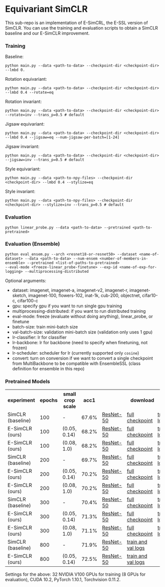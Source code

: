 # Equivariant SimCLR

This sub-repo is an implementation of E-SimCRL, the E-SSL version of SimCLR.
You can use the training and evaluation scripts to obtain a SimCLR baseline and our E-SimCLR improvement.

### Training
Baseline:
```
python main.py --data <path-to-data> --checkpoint-dir <checkpoint-dir> --lmbd 0.
```
Rotation equivariant:
```
python main.py --data <path-to-data> --checkpoint-dir <checkpoint-dir> --lmbd 0.4 --rotate=eq  
```
Rotation invariant:
```
python main.py --data <path-to-data> --checkpoint-dir <checkpoint-dir> --rotate=inv --trans_p=0.5 # default
```
Jigsaw equivariant:
```
python main.py --data <path-to-data> --checkpoint-dir <checkpoint-dir> --lmbd 0.4 --jigsaw=eq --num-jigsaw-per-batch=[1-24] 
```
Jigsaw invariant:
```
python main.py --data <path-to-data> --checkpoint-dir <checkpoint-dir> --jigsaw=inv --trans_p=0.5 # default
```
Style equivariant:
```
python main.py --data <path-to-npy-files> --checkpoint-dir <checkpoint-dir> --lmbd 0.4 --stylize=eq
```
Style invariant:
```
python main.py --data <path-to-npy-files> --checkpoint-dir <checkpoint-dir> --stylize=inv --trans_p=0.5 # default
```

### Evaluation
```
python linear_probe.py --data <path-to-data> --pretrained <path-to-pretrained>
```

### Evaluation (Ensemble)
```
python eval_ensem.py --arch <resnet18-or-resnet50> --dataset <name-of-dataset> --data <path-to-data> --num-ensem <number-of-members-in-ensemble> --pretrained <list-of-paths-to-pretrained> 
--eval-mode <freeze-linear_probe-finetune> --exp-id <name-of-exp-for-logging> --multiprocessing-distributed
```

Optional arguments:
- dataset: imagenet, imagenet-a, imagenet-v2, imagenet-r, imagenet-sketch, imagenet-100, flowers-102, inat-1k, cub-200, objectnet, cifar10-c, cifar100-c
- gpu: specify gpu if you want to run single gpu training
- multiprocessing-distributed: if you want to run distributed training
- eval-mode: freeze (evaluate without doing anything), linear_probe, or finetune
- batch-size: train mini-batch size
- val-batch-size: validation mini-batch size (validation only uses 1 gpu)
- lr-classifier: lr for classifier
- lr-backbone: lr for backbone (need to specify when finetuning, not frozen)
- lr-scheduler: scheduler for lr (currently supported only `cosine`)
- convert: turn on conversion if we want to convert a single checkpoint from MultiBackbone to be compatible with EnsembleSSL (class definition for ensemble in this repo)

### Pretrained Models

<table>
  <tr>
    <th>experiment</th>
    <th>epochs</th>
    <th>small crop scale</th>
    <th>acc1</th>
    <th colspan="4">download</th>
  </tr>
  <tr>
    <td>SimCLR (baseline)</td>
    <td>100</td>
    <td> - </td>
    <td> 67.6% </td>
    <td><a href="https://www.dropbox.com/s/vnz581qrwz03c2p/resnet50.pth">ResNet-50</a></td> 
    <td><a href="https://www.dropbox.com/s/osys5247ucyn331/checkpoint.pth">full checkpoint</a></td>
    <td><a href="https://www.dropbox.com/s/x7tprausdzahqxl/stats.txt">train logs</a></td>
    <td><a href="https://www.dropbox.com/s/vxco7lnecz6yxps/linear_probe.out">val logs</a></td>
  </tr>
  <tr>
    <td>E-SimCLR (ours)</td>
    <td>100</td>
    <td>(0.05, 0.14) </td>
    <td>68.2%</td>
    <td><a href="https://www.dropbox.com/s/5n2hnqiif7zbvx3/resnet50.pth">ResNet-50</a></td>
    <td><a href="https://www.dropbox.com/s/48yyalyerzsnr1i/checkpoint.pth">full checkpoint</a></td>
    <td><a href="https://www.dropbox.com/s/0zlvi214gdir70c/stats.txt">train logs</a></td>
    <td><a href="https://www.dropbox.com/s/65v1aq91q765j0x/linear_probe.out">val logs</a></td>
  </tr>
   <tr>
    <td>E-SimCLR (ours)</td>
    <td>100</td>
    <td>(0.08, 1.0) </td>
    <td>68.2%</td>
    <td><a href="">ResNet-50</a></td>
    <td><a href="https://www.dropbox.com/s/6a3ldim0s0s18fa/checkpoint.pth">full checkpoint</a></td>
    <td><a href="https://www.dropbox.com/s/86t7do3f7mwkfgw/stats.txt">train logs</a></td>
    <td><a href="https://www.dropbox.com/s/epj5rgm3g89fm83/linear_probe.out">val logs</a></td>
  </tr>
  <tr>
    <td>SimCLR (baseline)</td>
    <td>200</td>
    <td> - </td>
    <td> 69.7% </td>
    <td><a href="https://www.dropbox.com/s/prqz8iu2c3ngtfj/resnet50.pth">ResNet-50</a></td>
    <td><a href="https://www.dropbox.com/s/pwair41fai2lhiv/checkpoint.pth">full checkpoint</a></td>
    <td><a href="https://www.dropbox.com/s/n36r4tsybbhm8aa/stats.txt">train logs</a></td>
    <td><a href="https://www.dropbox.com/s/kjr1j7paxhx5enw/linear_probe.out">val logs</a></td>
  </tr>
  <tr>
    <td>E-SimCLR (ours)</td>
    <td>200</td>
    <td>(0.05, 0.14) </td>
    <td>70.2%</td>
    <td><a href="https://www.dropbox.com/s/82j08xb2i3duhuq/resnet50.pth">ResNet-50</a></td>
    <td><a href="https://www.dropbox.com/s/n5wh5bvtp9cuzvw/checkpoint.pth">full checkpoint</a></td>
    <td><a href="https://www.dropbox.com/s/1gzgyy7i75me6mq/stats.txt">train logs</a></td>
    <td><a href="https://www.dropbox.com/s/2mf5q3f85fn09kl/linear_probe.out">val logs</a></td>
  </tr>
   <tr>
    <td>E-SimCLR (ours)</td>
    <td>200</td>
    <td>(0.08, 1.0) </td>
    <td>70.2%</td>
    <td><a href="https://www.dropbox.com/s/drcpwbzxc1ew4df/resnet50.pth">ResNet-50</a></td>
    <td><a href="https://www.dropbox.com/s/nu05zb4jzd9hxmp/checkpoint.pth">full checkpoint</a></td>    
    <td><a href="https://www.dropbox.com/s/3jihgup4bxrw1m1/stats.txt">train logs</a></td>
    <td><a href="https://www.dropbox.com/s/ni0d0fnh5ra80cq/linear_probe.out">val logs</a></td>
  </tr>
  <tr>
    <td>SimCLR (baseline)</td>
    <td>300</td>
    <td> - </td>
    <td> 70.4% </td>
    <td><a href="https://www.dropbox.com/s/n15o23q4tdyt484/resnet50.pth">ResNet-50</a></td>
    <td><a href="https://www.dropbox.com/s/js0h73czn486sa0/checkpoint.pth">full checkpoint</a></td>    
    <td><a href="https://www.dropbox.com/s/q1n11j4h4nen7ji/stats.txt">train logs</a></td>
    <td><a href="https://www.dropbox.com/s/ftj64k6rx6u3ch9/linear_probe.out">val logs</a></td>
  </tr>
  <tr>
    <td>E-SimCLR (ours)</td>
    <td>300</td>
    <td>(0.05, 0.14) </td>
    <td>71.3%</td>
    <td><a href="https://www.dropbox.com/s/2jl84kdfossu9qy/resnet50.pth">ResNet-50</a></td>
    <td><a href="https://www.dropbox.com/s/adpifeqqaykvrqx/checkpoint.pth">full checkpoint</a></td>    
    <td><a href="https://www.dropbox.com/s/zlcfuf935vtcg7i/stats.txt">train logs</a></td>
    <td><a href="https://www.dropbox.com/s/efnnle4j6xnejkb/linear_probe.out">val logs</a></td>
  </tr>
   <tr>
    <td>E-SimCLR (ours)</td>
    <td>300</td>
    <td>(0.08, 1.0) </td>
    <td>71.1%</td>
    <td><a href="https://www.dropbox.com/s/gk61bwhzktt607b/resnet50.pth">ResNet-50</a></td>
    <td><a href="https://www.dropbox.com/s/r4ntxt9spwc8t52/checkpoint.pth">full checkpoint</a></td>    
    <td><a href="https://www.dropbox.com/s/qvwsncpmgb51gpi/stats.txt">train logs</a></td>
    <td><a href="https://www.dropbox.com/s/77y8behax05bpbo/linear_probe.out">val logs</a></td>
  </tr>
  <tr>
    <td>SimCLR (baseline)</td>
    <td>800</td>
    <td>- </td>
    <td>71.9%</td>
    <td><a href="https://www.dropbox.com/s/dvol1bdpzdu87bl/10-16-simclr-rot-0.0-800ep-resnet50.pth">ResNet-50</a></td>
    <td><a href="https://www.dropbox.com/s/gvof9uovvn32b6e/11-26-simclr-rot-0.0-800ep-lr-0.3.out">train and val logs</a></td>
  </tr>
   <tr>
    <td>E-SimCLR (ours)</td>
    <td>800</td>
    <td>(0.05, 0.14) </td>
    <td>72.5%</td>
    <td><a href="https://www.dropbox.com/s/0vtxnygl8sywtgk/11-26-simclr-rot-0.4-800ep-resnet50.pth">ResNet-50</a></td>
    <td><a href="https://www.dropbox.com/s/q3t4qj32nwn6uku/11-26-simclr-rot-0.4-800ep-lr-0.3.out">train and val logs</a></td>
  </tr>
</table>

Settings for the above: 32 NVIDIA V100 GPUs for training (8 GPUs for evaluation), CUDA 10.2, PyTorch 1.10.1, Torchvision 0.11.2.
